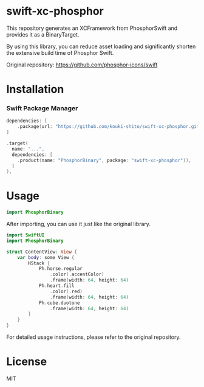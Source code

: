 # swift-xc-phosphor
This repository generates an XCFramework from PhosphorSwift and provides it as a BinaryTarget.

By using this library, you can reduce asset loading and significantly shorten the extensive build time of Phosphor Swift.

Original repository: https://github.com/phosphor-icons/swift

# Installation
### Swift Package Manager
```swift
dependencies: [
    .package(url: "https://github.com/kouki-shito/swift-xc-phosphor.git", branch: "main")
]
```
```swift
.target(
  name: "...",
  dependencies: [
    .product(name: "PhosphorBinary", package: "swift-xc-phosphor")),
  ]
),
```
# Usage

```swift
import PhosphorBinary
```
After importing, you can use it just like the original library.
```swift
import SwiftUI
import PhosphorBinary

struct ContentView: View {
    var body: some View {
        HStack {
            Ph.horse.regular
                .color(.accentColor)
                .frame(width: 64, height: 64)
            Ph.heart.fill
                .color(.red)
                .frame(width: 64, height: 64)
            Ph.cube.duotone
                .frame(width: 64, height: 64)
        }   
    }
}
```
For detailed usage instructions, please refer to the original repository.

# License
MIT
